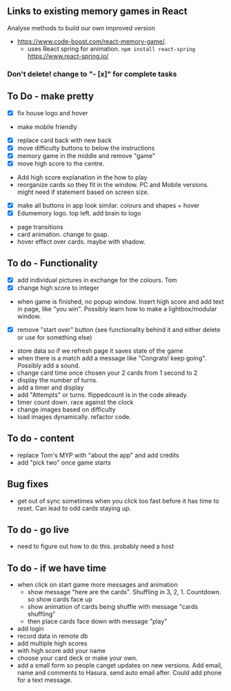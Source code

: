 ## Links to existing memory games in React

Analyse methods to build our own improved version

- https://www.code-boost.com/react-memory-game/.
  - uses React spring for animation. `npm install react-spring` https://www.react-spring.io/

### Don't delete! change to "- [x]" for complete tasks

## To Do - make pretty

- [x] fix house logo and hover
- make mobile friendly
- [x] replace card back with new back
- [x] move difficulty buttons to below the instructions
- [x] memory game in the middle and remove "game"
- [x] move high score to the centre.
- Add high score explanation in the how to play
- reorganize cards so they fit in the window. PC and Mobile versions. might need if statement based on screen size.
- [x] make all buttons in app look similar. colours and shapes + hover
- [x] Edumemory logo. top left. add brain to logo
- page transitions
- card animation. change to gsap.
- hover effect over cards. maybe with shadow.

## To do - Functionality

- [x] add individual pictures in exchange for the colours. Tom
- [x] change high score to integer
- when game is finished, no popup window. Insert high score and add text in page, like "you win". Possibly learn how to make a lightbox/modular window.
- [x] remove "start over" button (see functionality behind it and either delete or use for something else)
- store data so if we refresh page it saves state of the game
- when there is a match add a message like "Congrats! keep going". Possibly add a sound.
- change card time once chosen your 2 cards from 1 second to 2
- display the number of turns.
- add a timer and display
- add "Attempts" or turns. flippedcount is in the code already.
- timer count down. race against the clock
- change images based on difficulty
- load images dynamically. refactor code.

## To do - content

- replace Tom's MYP with "about the app" and add credits
- add "pick two" once game starts

## Bug fixes

- get out of sync sometimes when you click too fast before it has time to reset. Can lead to odd cards staying up.

## To do - go live

- need to figure out how to do this. probably need a host

## To do - if we have time

- when click on start game more messages and animation
  - show message "here are the cards". Shuffling in 3, 2, 1. Countdown. so show cards face up
  - show animation of cards being shuffle with message "cards shuffling"
  - then place cards face down with message "play"
- add login
- record data in remote db
- add multiple high scores
- with high score add your name
- choose your card deck or make your own.
- add a small form so people canget updates on new versions. Add email, name and comments to Hasura. send auto email after. Could add phone for a text message.
